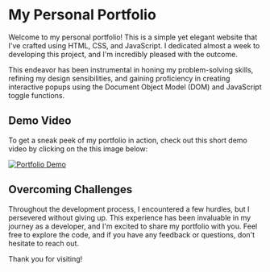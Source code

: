 # My Personal Portfolio

Welcome to my personal portfolio! This is a simple yet elegant website that I've crafted using HTML, CSS, and JavaScript. I dedicated almost a week to developing this project, and I'm incredibly pleased with the outcome. 

This endeavor has been instrumental in honing my problem-solving skills, refining my design sensibilities, and gaining proficiency in creating interactive popups using the Document Object Model (DOM) and JavaScript toggle functions.

## Demo Video

To get a sneak peek of my portfolio in action, check out this short demo video by clicking on the this image below:

[![Portfolio Demo](https://cdn.discordapp.com/attachments/1107675935882358875/1149549529801175130/personal_portofolio.png)](https://www.youtube.com/watch?v=TsW9NgqxPp8&ab_channel=willCodes)

## Overcoming Challenges

Throughout the development process, I encountered a few hurdles, but I persevered without giving up. This experience has been invaluable in my journey as a developer, and I'm excited to share my portfolio with you. Feel free to explore the code, and if you have any feedback or questions, don't hesitate to reach out.

Thank you for visiting!
